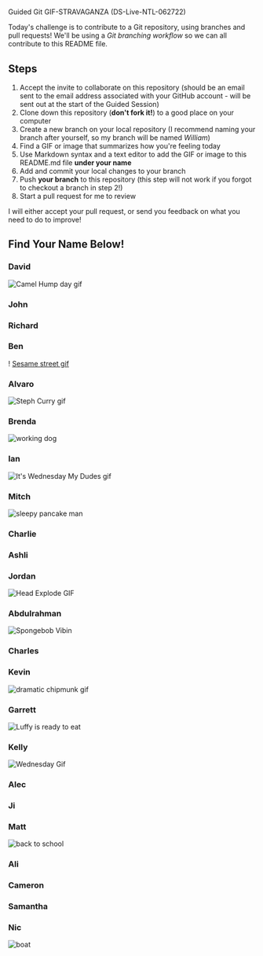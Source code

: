 # 
Guided Git GIF-STRAVAGANZA (DS-Live-NTL-062722)

Today's challenge is to contribute to a Git repository, using branches and pull requests! 
We'll be using a *Git branching workflow* so we can all contribute to this README file.

## Steps

1. Accept the invite to collaborate on this repository (should be an email sent to the email 
address associated with your GitHub account - will be sent out at the start of the Guided 
Session)
2. Clone down this repository (**don't fork it!**) to a good place on your computer
3. Create a new branch on your local repository (I recommend naming your branch after 
yourself, so my branch will be named _William_)
4. Find a GIF or image that summarizes how you're feeling today
5. Use Markdown syntax and a text editor to add the GIF or image to this README.md file 
**under your name**
6. Add and commit your local changes to your branch
7. Push **your branch** to this repository (this step will not work if you forgot to checkout 
a branch in step 2!)
8. Start a pull request for me to review

I will either accept your pull request, or send you feedback on what you need to do to 
improve!

## Find Your Name Below!

### David

![Camel Hump day gif](https://media.giphy.com/media/BVSMbtX5ZRGqwnCQnX/giphy.gif)


### John


### Richard


### Ben



! [Sesame street gif](https://c.tenor.com/XVDEe57ClHUAAAAC/halfway-there.gif)


### Alvaro
![Steph Curry gif](https://giphy.com/gifs/nba-dW7qj1hS9swu1MnXOC.gif)

### Brenda
![working dog](https://giphy.com/gifs/jiffpom-working-keyboard-typing-mFwqFZx1HxfQ4hwkz9.gif)

### Ian

![It's Wednesday My Dudes gif](https://giphy.com/clips/plusQA-test-partner-1iemyTrXywCBcE8WOi.gif)

### Mitch
![sleepy pancake man](https://media.giphy.com/media/l0Hluv3yV9QRirYc0/giphy.gif)

### Charlie


### Ashli


### Jordan
![Head Explode GIF](https://media0.giphy.com/media/13ea4eXuOuQsmY/giphy.gif?cid=ecf05e473h9srncsrzvgfp3kmlldvc4njkiglr2hf7sv7tb8&rid=giphy.gif&ct=g)

### Abdulrahman

![Spongebob Vibin](https://media.giphy.com/media/tqfS3mgQU28ko/giphy.gif)

### Charles


### Kevin

![dramatic chipmunk gif](https://media.giphy.com/media/kKdgdeuO2M08M/giphy.gif)




### Garrett

![Luffy is ready to eat](https://c.tenor.com/iAZ1tTJbj4YAAAAC/food-luffy.gif)

### Kelly
![Wednesday Gif](https://media.giphy.com/media/BVSMbtX5ZRGqwnCQnX/giphy.gif)

### Alec


### Ji


### Matt
![back to school](https://media.giphy.com/media/rvhps5a80Ov4s/giphy.gif)

### Ali


### Cameron


### Samantha


### Nic
![boat](https://giphy.com/gifs/monkey-driving-chimp-3o85xAYQLOhSrmINHO)